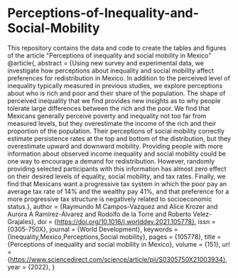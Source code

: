 # Perceptions-of-Inequality-and-Social-Mobility
This repository contains the data and code to create the tables and figures of the article "Perceptions of inequality and social mobility in Mexico"
@article{,
   abstract = {Using new survey and experimental data, we investigate how perceptions about inequality and social mobility affect preferences for redistribution in Mexico. In addition to the perceived level of inequality typically measured in previous studies, we explore perceptions about who is rich and poor and their share of the population. The shape of perceived inequality that we find provides new insights as to why people tolerate large differences between the rich and the poor. We find that Mexicans generally perceive poverty and inequality not too far from measured levels, but they overestimate the income of the rich and their proportion of the population. Their perceptions of social mobility correctly estimate persistence rates at the top and bottom of the distribution, but they overestimate upward and downward mobility. Providing people with more information about observed income inequality and social mobility could be one way to encourage a demand for redistribution. However, randomly providing selected participants with this information has almost zero effect on their desired levels of equality, social mobility, and tax rates. Finally, we find that Mexicans want a progressive tax system in which the poor pay an average tax rate of 14% and the wealthy pay 41%, and that preference for a more progressive tax structure is negatively related to socioeconomic status.},
   author = {Raymundo M Campos-Vazquez and Alice Krozer and Aurora A Ramírez-Álvarez and Rodolfo de la Torre and Roberto Velez-Grajales},
   doi = {https://doi.org/10.1016/j.worlddev.2021.105778},
   issn = {0305-750X},
   journal = {World Development},
   keywords = {Inequality,Mexico,Perceptions,Social mobility},
   pages = {105778},
   title = {Perceptions of inequality and social mobility in Mexico},
   volume = {151},
   url = {https://www.sciencedirect.com/science/article/pii/S0305750X21003934},
   year = {2022},
}
